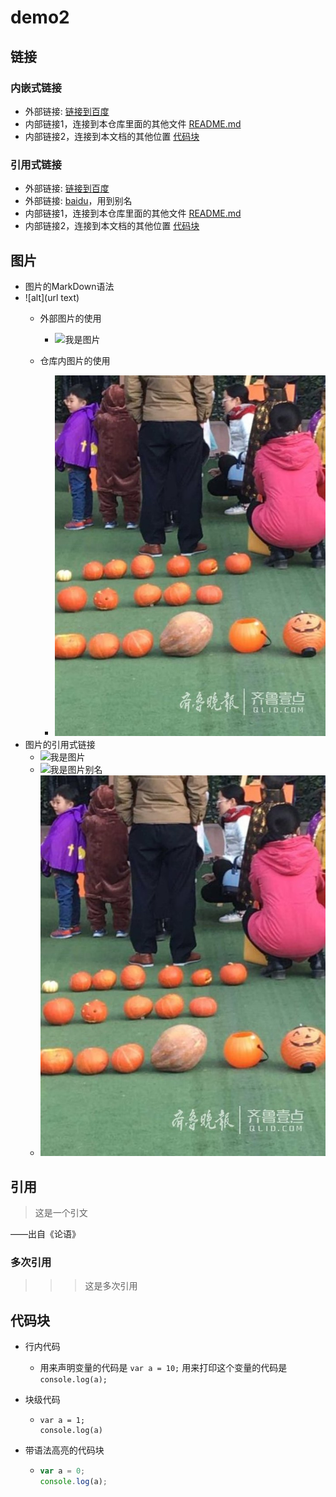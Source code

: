 # demo2
## 链接
### 内嵌式链接
- 外部链接: [链接到百度](http:www.baidu.com)
- 内部链接1，连接到本仓库里面的其他文件 [README.md](./README.md)
- 内部链接2，连接到本文档的其他位置 [代码块](#代码块)
### 引用式链接
* 外部链接: [链接到百度]
* 外部链接: [baidu][链接到百度]，用到别名
* 内部链接1，连接到本仓库里面的其他文件 [README.md]
* 内部链接2，连接到本文档的其他位置 [代码块]

## 图片
- 图片的MarkDown语法  
- ![alt](url text)
  - 外部图片的使用  
    - ![我是图片](https://ss2.baidu.com/6ONYsjip0QIZ8tyhnq/it/u=3900966785,2864196618&fm=173&s=76A026E000D3BBCC2EB9DD1C03001002&w=640&h=854&img.JPEG "南瓜")

  - 仓库内图片的使用
    - ![内部图片](./img/aaa.JPEG "鼠标放上去显示的文字")
- 图片的引用式链接
  - ![我是图片]
  - ![我是图片别名][我是图片]
  - ![引用内部图片]
## 引用
>这是一个引文  

——出自《论语》

### 多次引用
>>> 这是多次引用

## 代码块 
- 行内代码
  - 用来声明变量的代码是 `var a = 10;` 用来打印这个变量的代码是 `console.log(a);` 

- 块级代码
  - ```
    var a = 1;
    console.log(a)
    ```

- 带语法高亮的代码块  
  - ```javascript
    var a = 0;
    console.log(a);
    ```

<!-- 下面是本文档用到的链接和图片 -->
[链接到百度]: http:www.baidu.com
[README.md]: ./README.md
[代码块]: #代码块
[我是图片]: https://ss2.baidu.com/6ONYsjip0QIZ8tyhnq/it/u=3900966785,2864196618&fm=173&s=76A026E000D3BBCC2EB9DD1C03001002&w=640&h=854&img.JPEG "南瓜"
[引用内部图片]: ./img/aaa.JPEG "鼠标放上去显示的文字"